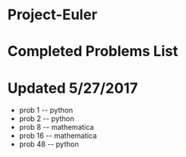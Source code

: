 # Project-Euler
# Completed Problems List
# Updated 5/27/2017


<ul>
  <li>prob 1 -- python</li>
  <li>prob 2 -- python</li>
  <li>prob 8 -- mathematica</li>
  <li>prob 16 -- mathematica </li>
  <li>prob 48 -- python </li>
</ul>








